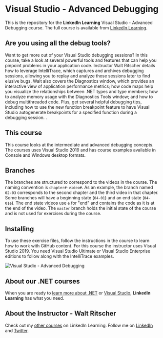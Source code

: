 # Visual Studio - Advanced Debugging
This is the repository for the **LinkedIn Learning**  Visual Studio - Advanced Debugging course. The full course is available from [LinkedIn Learning][lil-course-url].

## Are you using all the debug tools?
Want to get more out of your Visual Studio debugging sessions? In this course, take a look at several powerful tools and features that can help you pinpoint problems in your application code. Instructor Walt Ritscher details how to leverage IntelliTrace, which captures and archives debugging sessions, allowing you to replay and analyze those sessions later to find elusive bugs. Walt also covers the Diagnostics window, which provides an interactive view of application performance metrics; how code maps help you visualize the relationships between .NET types and type members; how to analyze memory usage with the Diagnostics Tools window; and how to debug multithreaded code. Plus, get several helpful debugging tips, including how to use the new function breakpoint feature to have Visual Studio autogenerate breakpoints for a specified function during a debugging session.
. 

## This course
This course looks at the intermediate and advanced debugging concepts. The courses uses Visual Studio 2019 and has course examples available in Console and Windows desktop formats.

## Branches
The branches are structured to correspond to the videos in the course. The naming convention is `chapter#-video#`. As an example, the branch named `02-03` corresponds to the second chapter and the third video in that chapter.
Some branches will have a beginning state (`04-01`) and an end state (`04-01e`). The end state videos use `e` for "end" and contains the code as it is at the end of the video. The `master` branch holds the  initial state of the course and is not used for exercises during the course.

## Installing  
To use these exercise files, follow the instructions in the course to learn how to work with GitHub content.
For this course the instructor uses Visual Studio 2019.  You need Visual Studio Ultimate or Visual Studio Enterprise editions to follow along with the IntelliTrace examples. 

![Visual Studio - Advanced Debugging][lil-thumbnail-url] 

## About our .NET courses
When you are ready to [learn more about .NET](https://www.linkedin.com/learning/search?entityType=COURSE&keywords=.net) or [Visual Studio](https://www.linkedin.com/learning/search?entityType=COURSE&keywords=visual%20studio), **LinkedIn Learning** has what you need. 

## About the Instructor - Walt Ritscher
Check out my [other courses](https://www.linkedin.com/learning/instructors/walt-ritscher) on LinkedIn Learning.  Follow me on [LinkedIn](https://www.linkedin.com/in/waltritscher/?trk=lil_course) and [Twitter](https://twitter.com/waltritscher). 


[0]: # (Replace these placeholder URLs with actual course URLs)

[lil-course-url]: https://www.linkedin.com/learning/visual-studio-advanced-debugging-tools/
[lil-thumbnail-url]: https://cdn.lynda.com/course/2823390/2823390-1583278865196-16x9.jpg

